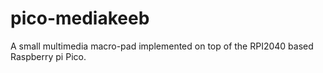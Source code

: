 # pico-mediakeeb
A small multimedia macro-pad implemented on top of the RPI2040 based Raspberry pi Pico.
